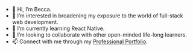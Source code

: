 - 👋 Hi, I’m Becca.
- 👀 I’m interested in broadening my exposure to the world of full-stack web development.
- 🌱 I’m currently learning React Native.
- 💞️ I’m looking to collaborate with other open-minded life-long learners.
- 📫 Connect with me through my [Professional Portfolio](https://relero90.github.io/broberts-professional-portfolio/).

<!---
relero90/relero90 is a ✨ special ✨ repository because its `README.md` (this file) appears on your GitHub profile.
You can click the Preview link to take a look at your changes.
--->
